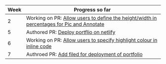 | Week | Progress so far |
| ---- | ------------ |
| 2 | Working on PR: [Allow users to define the height/width in percentages for Pic and Annotate](https://github.com/MarkBind/markbind/issues/2468) |
| 5 | Authored PR: [Deploy portflio on netlify](https://github.com/MarkBind/markbind/pulls) |
| 6 | Working on PR: [Allow users to specify highlight colour in inline code](https://github.com/MarkBind/markbind/issues/2594) |
| 7 | Authroed PR: [Add filed for deployment of portfolio](https://github.com/MarkBind/init-portfolio-netlify/pulls) | 